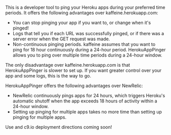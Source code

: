 This is a developer tool to ping your Heroku apps during your preferred time
periods. It offers the following advantages over kaffeine.herokuapp.com:

- You can stop pinging your app if you want to, or change when it's pinged!
- Logs that tell you if each URL was successfully pinged, or if there was a
server error when the GET request was made.
- Non-continuous pinging periods. kaffeine assumes that you want to ping for 18
hour continuously during a 24-hour period. HerokuAppPinger allows you to ping
over multiple time periods during a 24-hour window.

The only disadvantage over kaffeine.herokuapp.com is that HerokuAppPinger is
slower to set up. If you want greater control over your app and some logs, this
is the way to go.

HerokuAppPinger offers the following advantages over NewRelic:
- NewRelic continuously pings apps for 24 hours, which triggers Heroku's
automatic shutoff when the app exceeds 18 hours of activity within a 24-hour
window.
- Setting up pinging for multiple apps takes no more time than setting up
pinging for multiple apps.


Use and c9.io deployment directions coming soon!
